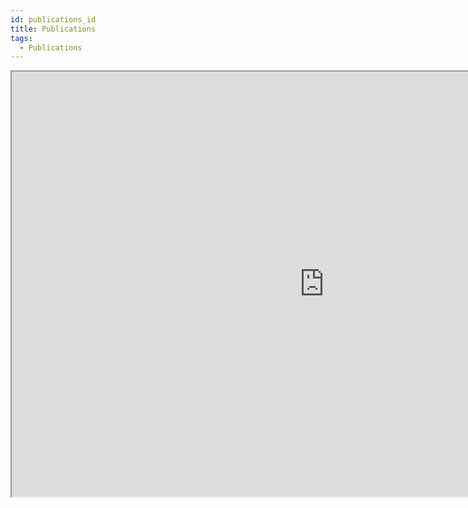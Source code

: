 ```yaml
---
id: publications_id
title: Publications
tags:
  - Publications
---
```




<script src="https://bibbase.org/show?bib=https://raw.githubusercontent.com/mmmarinho/mmmarinho.github.io/master/files/murilomarinho.bib&jsonp=1&group0=custom_type&css=mmmarinho.github.io/_sass/_bibbase.css&folding=0&nocache=1"></script>

<iframe  width="1000" height="680" src="https://bibbase.org/show?bib=https%3A%2F%2Fgithub.com%2Fjuanjqo%2Fjuanjqo.github.io%2Fraw%2Fmain%2Fmy-website%2Ffiles%2FJuanQuiroz.bib&commas=true&folding=0&nocache=1&&group0=custom_type&sort=-year&css=https%3A%2F%2Fgithub.com%2Fjuanjqo%2Fjuanjqo.github.io%2Fraw%2Fmain%2Fmy-website%2Ffiles%2Fbibbase.ccs"></iframe>